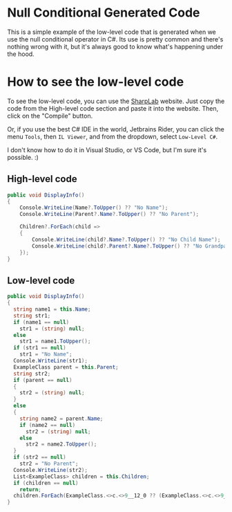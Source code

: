 ﻿# Null Conditional Generated Code
This is a simple example of the low-level code that is generated when we use the null conditional operator in C#.
Its use is pretty common and there's nothing wrong with it, but it's always good to know what's happening under 
the hood.

# How to see the low-level code
To see the low-level code, you can use the [SharpLab](https://sharplab.io/) website. Just copy the code from the
High-level code section and paste it into the website. Then, click on the "Compile" button.

Or, if you use the best C# IDE in the world, Jetbrains Rider, you can click the menu `Tools`, then `IL Viewer`, and 
from the dropdown, select `Low-Level C#`.

I don't know how to do it in Visual Studio, or VS Code, but I'm sure it's possible. :)

## High-level code
```csharp
public void DisplayInfo()
{
    Console.WriteLine(Name?.ToUpper() ?? "No Name");
    Console.WriteLine(Parent?.Name?.ToUpper() ?? "No Parent");

    Children?.ForEach(child =>
    {
        Console.WriteLine(child?.Name?.ToUpper() ?? "No Child Name");
        Console.WriteLine(child?.Parent?.Name?.ToUpper() ?? "No Grandparent Name");
    });
}
```

## Low-level code
```csharp
public void DisplayInfo()
{
  string name1 = this.Name;
  string str1;
  if (name1 == null)
    str1 = (string) null;
  else
    str1 = name1.ToUpper();
  if (str1 == null)
    str1 = "No Name";
  Console.WriteLine(str1);
  ExampleClass parent = this.Parent;
  string str2;
  if (parent == null)
  {
    str2 = (string) null;
  }
  else
  {
    string name2 = parent.Name;
    if (name2 == null)
      str2 = (string) null;
    else
      str2 = name2.ToUpper();
  }
  if (str2 == null)
    str2 = "No Parent";
  Console.WriteLine(str2);
  List<ExampleClass> children = this.Children;
  if (children == null)
    return;
  children.ForEach(ExampleClass.<>c.<>9__12_0 ?? (ExampleClass.<>c.<>9__12_0 = new Action<ExampleClass>((object) ExampleClass.<>c.<>9, __methodptr(<DisplayInfo>b__12_0))));
}
```
